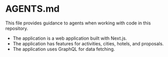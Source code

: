 # AGENTS.md

This file provides guidance to agents when working with code in this repository.

-   The application is a web application built with Next.js.
-   The application has features for activities, cities, hotels, and proposals.
-   The application uses GraphQL for data fetching.